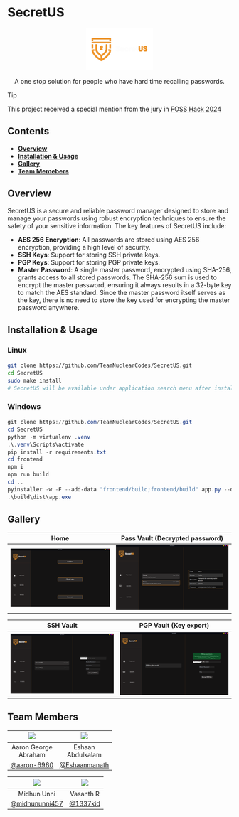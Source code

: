 # SecretUS

<div align="center">
  <img src="imgs/logo1.png" width="150"/>
  <p>
  A one stop solution for people who have hard time recalling passwords.
  </p>
</div>

> [!TIP]
> This project received a special mention from the jury in [FOSS Hack 2024](https://forum.fossunited.org/t/foss-hack-2024-results/3964#special-mentions-2)
> 
## Contents

- [**Overview**](#overview)
- [**Installation & Usage**](#installation--usage)
- [**Gallery**](#gallery)
- [**Team Memebers**](#team-members)

## Overview

SecretUS is a secure and reliable password manager designed to store and manage your passwords using robust encryption techniques to ensure the safety of your sensitive information. The key features of SecretUS include:

- **AES 256 Encryption**: All passwords are stored using AES 256 encryption, providing a high level of security.
- **SSH Keys**: Support for storing SSH private keys.
- **PGP Keys**: Support for storing PGP private keys.
- **Master Password**: A single master password, encrypted using SHA-256, grants access to all stored passwords. The SHA-256 sum is used to encrypt the master password, ensuring it always results in a 32-byte key to match the AES standard. Since the master password itself serves as the key, there is no need to store the key used for encrypting the master password anywhere.


## Installation & Usage
### Linux
```bash
git clone https://github.com/TeamNuclearCodes/SecretUS.git
cd SecretUS
sudo make install
# SecretUS will be available under application search menu after installation
```
### Windows
```powershell
git clone https://github.com/TeamNuclearCodes/SecretUS.git
cd SecretUS
python -m virtualenv .venv
.\.venv\Scripts\activate
pip install -r requirements.txt
cd frontend
npm i
npm run build
cd ..
pyinstaller -w -F --add-data "frontend/build;frontend/build" app.py --distpath build/dist --workpath build/build
.\build\dist\app.exe
```

## Gallery

| Home|Pass Vault (Decrypted password)|
:-:|:-:
| ![](imgs/img4.png) | ![](imgs/img1.png) |

| SSH Vault|PGP Vault (Key export) |
:-:|:-:
| ![](imgs/img2.png) | ![](imgs/img3.png) |


## Team Members

<div align="center">
  
| <img src="https://avatars.githubusercontent.com/u/138325645" width="100"/> | <img src="https://avatars.githubusercontent.com/u/147746119" width="100"/> |
:-:|:-:
|Aaron George<br/>Abraham|Eshaan<br/>Abdulkalam|
|<a href="https://github.com/aaron-6960">@aaron-6960</a>|<a href="https://github.com/Eshaanmanath">@Eshaanmanath</a>|

|![](https://avatars.githubusercontent.com/u/96683120?s=100) | ![](https://avatars.githubusercontent.com/u/45532566?s=100) |
:-:|:-:
|Midhun Unni|Vasanth R|
|<a href="https://github.com/midhununni457">@midhununni457</a>|<a href="https://github.com/1337kid/">@1337kid</a>|

</div>
